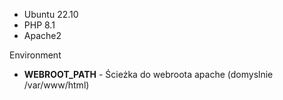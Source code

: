 - Ubuntu 22.10
- PHP 8.1
- Apache2

Environment
- **WEBROOT_PATH** - Ścieżka do webroota apache (domyslnie /var/www/html)